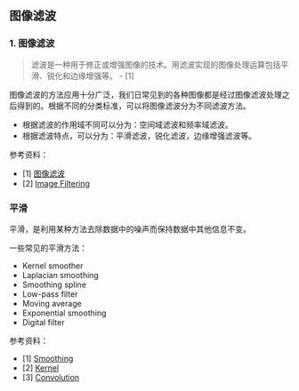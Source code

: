 ## 图像滤波


### 1. 图像滤波

> 滤波是一种用于修正或增强图像的技术。用滤波实现的图像处理运算包括平滑、锐化和边缘增强等。 - [1]

图像滤波的方法应用十分广泛，我们日常见到的各种图像都是经过图像滤波处理之后得到的。根据不同的分类标准，可以将图像滤波分为不同滤波方法。

- 根据滤波的作用域不同可以分为：空间域滤波和频率域滤波。
- 根据滤波特点，可以分为：平滑滤波，锐化滤波，边缘增强滤波等。


参考资料：
- [1] [图像滤波](https://ww2.mathworks.cn/help/images/linear-filtering.html)
- [2] [Image Filtering](https://ai.stanford.edu/~syyeung/cvweb/tutorial1.html)


### 平滑

平滑，是利用某种方法去除数据中的噪声而保持数据中其他信息不变。

一些常见的平滑方法：
- Kernel smoother
- Laplacian smoothing
- Smoothing spline
- Low-pass filter
- Moving average
- Exponential smoothing
- Digital filter



参考资料：
- [1] [Smoothing](https://en.wikipedia.org/wiki/Smoothing)
- [2] [Kernel](https://en.wikipedia.org/wiki/Kernel_(image_processing))
- [3] [Convolution](https://en.wikipedia.org/wiki/Convolution)



